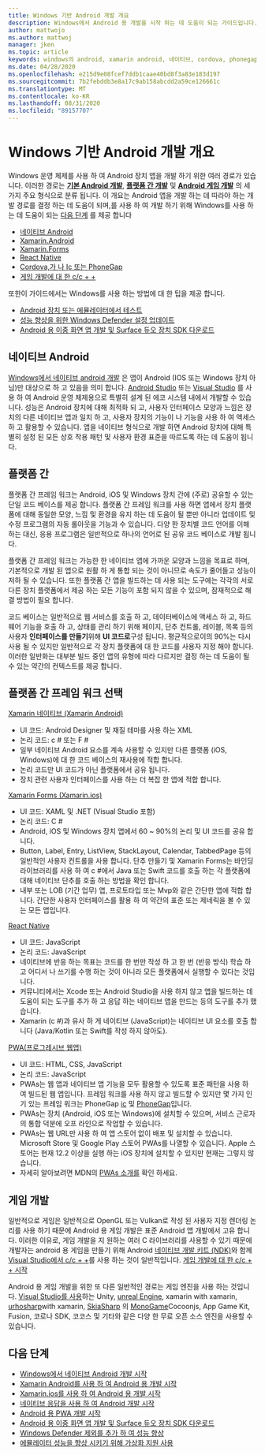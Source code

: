 ```yaml
---
title: Windows 기반 Android 개발 개요
description: Windows에서 Android 용 개발을 시작 하는 데 도움이 되는 가이드입니다.
author: mattwojo
ms.author: mattwoj
manager: jken
ms.topic: article
keywords: windows의 android, xamarin android, 네이티브, cordova, phonegap, c + + android 게임, windows defender, 에뮬레이터에 반응
ms.date: 04/28/2020
ms.openlocfilehash: e215d9e08fcef7ddb1caae40bd8f3a83e183d197
ms.sourcegitcommit: 7b2febddb3e8a17c9ab158abcdd2a59ce126661c
ms.translationtype: MT
ms.contentlocale: ko-KR
ms.lasthandoff: 08/31/2020
ms.locfileid: "89157707"
---
```

# <a name="overview-of-android-development-on-windows"></a>Windows 기반 Android 개발 개요

Windows 운영 체제를 사용 하 여 Android 장치 앱을 개발 하기 위한 여러 경로가 있습니다. 이러한 경로는 **[기본 Android 개발](#native-android)**, **[플랫폼 간 개발](#cross-platform)** 및 **[Android 게임 개발](#game-development)** 의 세 가지 주요 형식으로 분류 됩니다. 이 개요는 Android 앱을 개발 하는 데 따라야 하는 개발 경로를 결정 하는 데 도움이 되며,를 사용 하 여 개발 하기 위해 Windows를 사용 하는 데 도움이 되는 [다음 단계](#next-steps) 를 제공 합니다

- [네이티브 Android](native-android.md)
- [Xamarin.Android](xamarin-android.md)
- [Xamarin.Forms](xamarin-forms.md)
- [React Native](react-native.md)
- [Cordova,가 나 Ic 또는 PhoneGap](pwa.md)
- [게임 개발에 대 한 c/c + +](native-android.md#use-c-or-c-for-android-game-development)

또한이 가이드에서는 Windows를 사용 하는 방법에 대 한 팁을 제공 합니다.

- [Android 장치 또는 에뮬레이터에서 테스트](emulator.md)
- [성능 향상을 위한 Windows Defender 설정 업데이트](defender-settings.md)
- [Android 용 이중 화면 앱 개발 및 Surface 듀오 장치 SDK 다운로드](/dual-screen/android/)

## <a name="native-android"></a>네이티브 Android

[Windows에서 네이티브 android 개발](./native-android.md) 은 앱이 Android (IOS 또는 Windows 장치 아님)만 대상으로 하 고 있음을 의미 합니다. [Android Studio](https://developer.android.com/studio/install#windows) 또는 [Visual Studio](https://visualstudio.microsoft.com/vs/android/) 를 사용 하 여 Android 운영 체제용으로 특별히 설계 된 에코 시스템 내에서 개발할 수 있습니다. 성능은 Android 장치에 대해 최적화 되 고, 사용자 인터페이스 모양과 느낌은 장치의 다른 네이티브 앱과 일치 하 고, 사용자 장치의 기능이 나 기능을 사용 하 여 액세스 하 고 활용할 수 있습니다. 앱을 네이티브 형식으로 개발 하면 Android 장치에 대해 특별히 설정 된 모든 상호 작용 패턴 및 사용자 환경 표준을 따르도록 하는 데 도움이 됩니다.

## <a name="cross-platform"></a>플랫폼 간

플랫폼 간 프레임 워크는 Android, iOS 및 Windows 장치 간에 (주로) 공유할 수 있는 단일 코드 베이스를 제공 합니다. 플랫폼 간 프레임 워크를 사용 하면 앱에서 장치 플랫폼에 대해 동일한 모양, 느낌 및 환경을 유지 하는 데 도움이 될 뿐만 아니라 업데이트 및 수정 프로그램의 자동 롤아웃을 기능과 수 있습니다. 다양 한 장치별 코드 언어를 이해 하는 대신, 응용 프로그램은 일반적으로 하나의 언어로 된 공유 코드 베이스로 개발 됩니다.

플랫폼 간 프레임 워크는 가능한 한 네이티브 앱에 가까운 모양과 느낌을 목표로 하며, 기본적으로 개발 된 앱으로 원활 하 게 통합 되는 것이 아니므로 속도가 줄어들고 성능이 저하 될 수 있습니다. 또한 플랫폼 간 앱을 빌드하는 데 사용 되는 도구에는 각각의 서로 다른 장치 플랫폼에서 제공 하는 모든 기능이 포함 되지 않을 수 있으며, 잠재적으로 해결 방법이 필요 합니다.

코드 베이스는 일반적으로 웹 서비스를 호출 하 고, 데이터베이스에 액세스 하 고, 하드웨어 기능을 호출 하 고, 상태를 관리 하기 위해 페이지, 단추 컨트롤, 레이블, 목록 등의 사용자 **인터페이스를 만들기**위해 **UI 코드로**구성 됩니다. 평균적으로이의 90%는 다시 사용 될 수 있지만 일반적으로 각 장치 플랫폼에 대 한 코드를 사용자 지정 해야 합니다. 이러한 일반화는 대부분 빌드 중인 앱의 유형에 따라 다르지만 결정 하는 데 도움이 될 수 있는 약간의 컨텍스트를 제공 합니다.  

## <a name="choosing-a-cross-platform-framework"></a>플랫폼 간 프레임 워크 선택

[Xamarin 네이티브 (Xamarin Android)](xamarin-android.md)

- UI 코드: Android Designer 및 재질 테마를 사용 하는 XML
- 논리 코드: c # 또는 F #
- 일부 네이티브 Android 요소를 계속 사용할 수 있지만 다른 플랫폼 (iOS, Windows)에 대 한 코드 베이스의 재사용에 적합 합니다.
- 논리 코드만 UI 코드가 아닌 플랫폼에서 공유 됩니다.
- 장치 관련 사용자 인터페이스를 사용 하는 더 복잡 한 앱에 적합 합니다.

[Xamarin Forms (Xamarin.ios)](xamarin-forms.md)

- UI 코드: XAML 및 .NET (Visual Studio 포함)
- 논리 코드: C #
- Android, iOS 및 Windows 장치 앱에서 60 ~ 90%의 논리 및 UI 코드를 공유 합니다. 
- Button, Label, Entry, ListView, StackLayout, Calendar, TabbedPage 등의 일반적인 사용자 컨트롤을 사용 합니다. 단추 만들기 및 Xamarin Forms는 바인딩 라이브러리를 사용 하 여 c #에서 Java 또는 Swift 코드를 호출 하는 각 플랫폼에 대해 네이티브 단추를 호출 하는 방법을 확인 합니다.
- 내부 또는 LOB (기간 업무) 앱, 프로토타입 또는 Mvp와 같은 간단한 앱에 적합 합니다. 간단한 사용자 인터페이스를 활용 하 여 약간의 표준 또는 제네릭을 볼 수 있는 모든 앱입니다.

[React Native](react-native.md)

- UI 코드: JavaScript
- 논리 코드: JavaScript
- 네이티브에 반응 하는 목표는 코드를 한 번만 작성 하 고 한 번 (반응 방식) 학습 하 고 어디서 나 쓰기를 수행 하는 것이 아니라 모든 플랫폼에서 실행할 수 있다는 것입니다.
- 커뮤니티에서는 Xcode 또는 Android Studio을 사용 하지 않고 앱을 빌드하는 데 도움이 되는 도구를 추가 하 고 응답 하는 네이티브 앱을 만드는 등의 도구를 추가 했습니다.
- Xamarin (c #)과 유사 하 게 네이티브 (JavaScript)는 네이티브 UI 요소를 호출 합니다 (Java/Kotlin 또는 Swift를 작성 하지 않아도).

[PWA(프로그레시브 웹앱)](pwa.md)

- UI 코드: HTML, CSS, JavaScript
- 논리 코드: JavaScript
- PWAs는 웹 앱과 네이티브 앱 기능을 모두 활용할 수 있도록 표준 패턴을 사용 하 여 빌드된 웹 앱입니다. 프레임 워크를 사용 하지 않고 빌드할 수 있지만 몇 가지 인기 있는 프레임 워크는 PhoneGap [ic](https://ionicframework.com/docs/intro) 및 [PhoneGap](https://phonegap.com/about/)입니다.
- PWAs는 장치 (Android, iOS 또는 Windows)에 설치할 수 있으며, 서비스 근로자의 통합 덕분에 오프 라인으로 작업할 수 있습니다.
- PWAs는 웹 URL만 사용 하 여 앱 스토어 없이 배포 및 설치할 수 있습니다. Microsoft Store 및 Google Play 스토어 PWAs를 나열할 수 있습니다. Apple 스토어는 현재 12.2 이상을 실행 하는 iOS 장치에 설치할 수 있지만 현재는 그렇지 않습니다.
- 자세히 알아보려면 MDN의 [PWAs 소개를](https://developer.mozilla.org/en-US/docs/Web/Progressive_web_apps/Introduction) 확인 하세요.

## <a name="game-development"></a>게임 개발

일반적으로 게임은 일반적으로 OpenGL 또는 Vulkan로 작성 된 사용자 지정 렌더링 논리를 사용 하기 때문에 Android 용 게임 개발은 표준 Android 앱 개발에서 고유 합니다. 이러한 이유로, 게임 개발을 지 원하는 여러 C 라이브러리를 사용할 수 있기 때문에 개발자는 android 용 게임을 만들기 위해 Android [네이티브 개발 키트 (NDK)](/cpp/cross-platform/create-an-android-native-activity-app?view=vs-2019)와 함께 [Visual Studio에서 c/c + +](/cpp/cross-platform/?view=vs-2019)를 사용 하는 것이 일반적입니다. [게임 개발에 대 한 c/c + + 시작](native-android.md#use-c-or-c-for-android-game-development)

Android 용 게임 개발을 위한 또 다른 일반적인 경로는 게임 엔진을 사용 하는 것입니다. [Visual Studio를 사용](/visualstudio/cross-platform/visual-studio-tools-for-unity?view=vs-2019)하는 Unity, [unreal Engine](https://docs.unrealengine.com/en-US/Platforms/Mobile/Android/GettingStarted/index.html), xamarin with xamarin, [urhosharp](/xamarin/graphics-games/urhosharp/introduction)with xamarin, [SkiaSharp](/xamarin/xamarin-forms/user-interface/graphics/skiasharp/) 의 [MonoGame](/xamarin/graphics-games/monogame/introduction/)Cocoonjs, App Game Kit, Fusion, 코로나 SDK, 코코스 및 기타와 같은 다양 한 무료 오픈 소스 엔진을 사용할 수 있습니다.

## <a name="next-steps"></a>다음 단계

- [Windows에서 네이티브 Android 개발 시작](native-android.md)
- [Xamarin Android를 사용 하 여 Android 용 개발 시작](xamarin-android.md)
- [Xamarin.ios를 사용 하 여 Android 용 개발 시작](xamarin-forms.md)
- [네이티브 응답을 사용 하 여 Android 개발 시작](react-native.md)
- [Android 용 PWA 개발 시작](pwa.md)
- [Android 용 이중 화면 앱 개발 및 Surface 듀오 장치 SDK 다운로드](/dual-screen/android/)
- [Windows Defender 제외를 추가 하 여 성능 향상](defender-settings.md)
- [에뮬레이터 성능을 향상 시키기 위해 가상화 지원 사용](emulator.md#enable-virtualization-support)